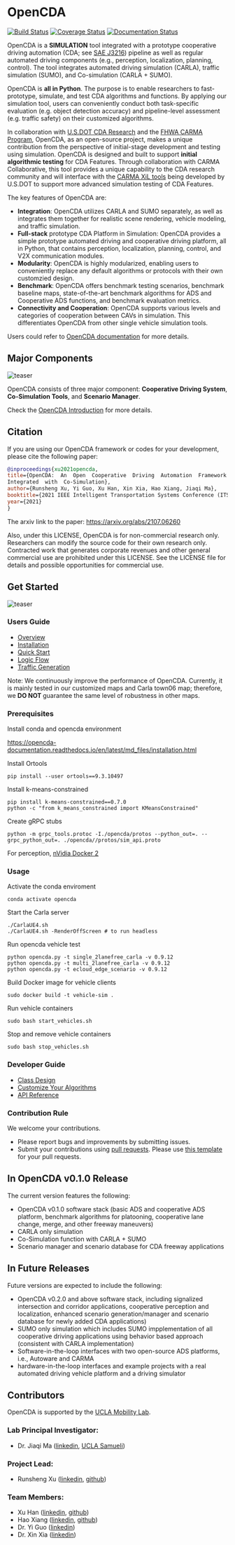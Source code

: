 # OpenCDA
[![Build Status](https://travis-ci.com/ucla-mobility/OpenCDA.svg?branch=develop)](https://travis-ci.com/ucla-mobility/OpenCDA)
[![Coverage Status](https://coveralls.io/repos/github/ucla-mobility/OpenCDA/badge.svg?branch=feature/readme_revise)](https://coveralls.io/github/ucla-mobility/OpenCDA?branch=feature/readme_revise)
[![Documentation Status](https://readthedocs.org/projects/opencda-documentation/badge/?version=latest)](https://opencda-documentation.readthedocs.io/en/latest/?badge=latest)


OpenCDA is a <strong>SIMULATION</strong> tool integrated with a prototype cooperative driving automation (CDA; see [SAE J3216](https://www.sae.org/standards/content/j3216_202005/)) pipeline as
well as regular automated driving components (e.g., perception, localization, planning, control). The tool integrates automated driving simulation (CARLA), traffic simulation (SUMO), and Co-simulation (CARLA + SUMO). 

OpenCDA is <strong>all in Python</strong>. The purpose is to enable researchers to fast-prototype, simulate, and test CDA algorithms and functions.  By applying our simulation tool, users can conveniently conduct both task-specific evaluation (e.g. object detection accuracy) and pipeline-level assessment (e.g. traffic safety) on their customized algorithms.

In collaboration with [U.S.DOT CDA Research](https://its.dot.gov/cda/) and the [FHWA CARMA Program](https://highways.dot.gov/research/operations/CARMA), OpenCDA, as an open-source project, makes a unique contribution from the perspective of initial-stage development and testing using simulation. OpenCDA is designed and built to support <strong>initial algorithmic testing</strong> for CDA Features. Through collaboration with CARMA Collaborative, this tool provides a unique capability to the CDA research community and will interface with the [CARMA XiL tools](https://github.com/usdot-fhwa-stol/carma-simulation) being developed by U.S.DOT to support more advanced simulation testing of CDA Features.

The key features of OpenCDA are:
* <strong>Integration</strong>: OpenCDA utilizes CARLA and SUMO separately, as well as integrates them together for realistic scene rendering, vehicle modeling, and traffic simulation.
* <strong> Full-stack</strong> prototype CDA Platform in Simulation: OpenCDA provides a simple prototype automated driving and cooperative driving platform, all in Python, that contains perception, localization, planning, control, and V2X communication modules.
* <strong>Modularity</strong>: OpenCDA is highly modularized, enabling users to conveniently replace any default algorithms or protocols with their own customzied design. 
* <strong>Benchmark</strong>: OpenCDA offers benchmark testing scenarios, benchmark baseline maps, state-of-the-art benchmark algorithms for ADS and Cooperative ADS functions, and benchmark evaluation metrics.
* <strong>Connectivity and Cooperation</strong>: OpenCDA supports various levels and categories of cooperation between CAVs in simulation. This differentiates OpenCDA from other single vehicle simulation tools.


Users could refer to [OpenCDA documentation](https://opencda-documentation.readthedocs.io/en/latest/) for more details.

## Major Components
![teaser](docs/md_files/images/OpenCDA_diagrams.png )

OpenCDA  consists of three major component: <strong>Cooperative Driving System</strong>,  <strong>Co-Simulation Tools</strong>,
and  <strong>Scenario Manager</strong>.

Check the [OpenCDA Introduction](https://opencda-documentation.readthedocs.io/en/latest/md_files/introduction.html) for more details.


 ## Citation
 If you are using our OpenCDA framework or codes for your development, please cite the following paper:
 ```bibtex
@inproceedings{xu2021opencda,
title={OpenCDA:  An  Open  Cooperative  Driving  Automation  Framework
Integrated  with  Co-Simulation},
author={Runsheng Xu, Yi Guo, Xu Han, Xin Xia, Hao Xiang, Jiaqi Ma},
booktitle={2021 IEEE Intelligent Transportation Systems Conference (ITSC)},
year={2021}
}
```
The arxiv link to the paper:  https://arxiv.org/abs/2107.06260

Also, under this LICENSE, OpenCDA is for non-commercial research only. Researchers can modify the source code for their own research only. Contracted work that generates corporate revenues and other general commercial use are prohibited under this LICENSE. See the LICENSE file for details and possible opportunities for commercial use.
## Get Started

 ![teaser](docs/md_files/images/platoon_joining_2lanefree_complete.gif)


### Users Guide
* [Overview](https://opencda-documentation.readthedocs.io/en/latest/md_files/introduction.html)
* [Installation](https://opencda-documentation.readthedocs.io/en/latest/md_files/installation.html)
* [Quick Start](https://opencda-documentation.readthedocs.io/en/latest/md_files/getstarted.html)
* [Logic Flow](https://opencda-documentation.readthedocs.io/en/latest/md_files/logic_flow.html)
* [Traffic Generation](https://opencda-documentation.readthedocs.io/en/latest/md_files/traffic_generation.html)


Note: We continuously improve the performance of OpenCDA. Currently, it is mainly tested in our customized maps and
 Carla town06 map; therefore, we <strong>DO NOT </strong> guarantee the same level of  robustness in other maps.


### Prerequisites

Install conda and opencda environment

https://opencda-documentation.readthedocs.io/en/latest/md_files/installation.html


Install Ortools

```
pip install --user ortools==9.3.10497 
```

Install k-means-constrained

```
pip install k-means-constrained==0.7.0
python -c "from k_means_constrained import KMeansConstrained"
```

Create gRPC stubs

```
python -m grpc_tools.protoc -I./opencda/protos --python_out=. --grpc_python_out=. ./opencda//protos/sim_api.proto
```

For perception, [nVidia Docker 2](https://docs.nvidia.com/datacenter/cloud-native/container-toolkit/install-guide.html#docker)

### Usage

Activate the conda enviroment

```
conda activate opencda
```


Start the Carla server

```
./CarlaUE4.sh
./CarlaUE4.sh -RenderOffScreen # to run headless
```

Run opencda vehicle test

```
python opencda.py -t single_2lanefree_carla -v 0.9.12
python opencda.py -t multi_2lanefree_carla -v 0.9.12
python opencda.py -t ecloud_edge_scenario -v 0.9.12
```

Build Docker image for vehicle clients
```
sudo docker build -t vehicle-sim .
```

Run vehicle containers
```
sudo bash start_vehicles.sh
```

Stop and remove vehicle containers
```
sudo bash stop_vehicles.sh
```

### Developer Guide

*  [Class Design](https://opencda-documentation.readthedocs.io/en/latest/md_files/developer_tutorial.html)
*  [Customize Your Algorithms](https://opencda-documentation.readthedocs.io/en/latest/md_files/customization.html)
*  [API Reference](https://opencda-documentation.readthedocs.io/en/latest/modules.html) <br>


### Contribution Rule
We welcome your contributions.
- Please report bugs and improvements by submitting issues.
- Submit your contributions using [pull requests](https://github.com/ucla-mobility/OpenCDA/pulls).
 Please use [this template](.github/PR_TEMPLATE.md) for your pull requests.

## In OpenCDA v0.1.0 Release
The current version features the following:
* OpenCDA v0.1.0 software stack (basic ADS and cooperative ADS platform, benchmark algorithms for platooning, cooperative lane change, merge, and other freeway maneuvers)
* CARLA only simulation
* Co-Simulation function with CARLA + SUMO
* Scenario manager and scenario database for CDA freeway applications


## In Future Releases
Future versions are expected to include the following:
* OpenCDA v0.2.0 and above software stack, including signalized intersection and corridor applications, cooperative perception and localization, enhanced scenario generation/manager and scenario database for newly added CDA applications)
* SUMO only simulation which includes SUMO impplementation of all cooperative driving applications using behavior based approach (consistent with CARLA implementation)
* Software-in-the-loop interfaces with two open-source ADS platforms, i.e., Autoware and CARMA
* hardware-in-the-loop interfaces and example projects with a real automated driving vehicle platform and a driving simulator

<!-- ## 2021 RoadMap
![teaser](docs/md_files/images/roadmap.PNG)
-->

## Contributors
OpenCDA is supported by the [UCLA Mobility Lab](https://mobility-lab.seas.ucla.edu/). <br>

### Lab Principal Investigator:
- Dr. Jiaqi Ma ([linkedin](https://www.linkedin.com/in/jiaqi-ma-17037838/),
               [UCLA Samueli](https://samueli.ucla.edu/people/jiaqi-ma/))

### Project Lead: <br>
 - Runsheng Xu ([linkedin](https://www.linkedin.com/in/runsheng-xu/), [github](https://github.com/DerrickXuNu))  <br>

### Team Members: 
 - Xu Han ([linkedin](https://linkedin.com/in/xu-han-12851a64), [github](https://github.com/xuhan417))
 - Hao Xiang ([linkedin](https://www.linkedin.com/in/hao-xiang-42bb5a1b2/), [github](https://github.com/XHwind))
 - Dr. Yi Guo ([linkedin](https://www.linkedin.com/in/yi-guo-4008baaa/))
 - Dr. Xin Xia ([linkedin](https://www.linkedin.com/in/yi-guo-4008baaa/))
 